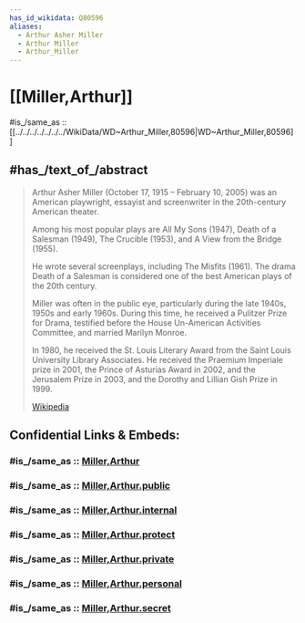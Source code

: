 ```yaml
---
has_id_wikidata: Q80596
aliases:
  - Arthur Asher Miller
  - Arthur Miller
  - Arthur_Miller
---
```


# [[Miller,Arthur]] 

#is_/same_as :: [[../../../../../../../WikiData/WD~Arthur_Miller,80596|WD~Arthur_Miller,80596]] 

## #has_/text_of_/abstract 

> Arthur Asher Miller (October 17, 1915 – February 10, 2005) 
> was an American playwright, essayist and screenwriter in the 20th-century American theater. 
> 
> Among his most popular plays are All My Sons (1947), Death of a Salesman (1949), The Crucible (1953), and A View from the Bridge (1955). 
> 
> He wrote several screenplays, including The Misfits (1961). 
> The drama Death of a Salesman is considered one of the best American plays of the 20th century.
>
> Miller was often in the public eye, particularly during the late 1940s, 1950s and early 1960s. 
> During this time, he received a Pulitzer Prize for Drama, 
> testified before the House Un-American Activities Committee, and married Marilyn Monroe. 
> 
> In 1980, he received the St. Louis Literary Award from the Saint Louis University Library Associates. 
> He received the Praemium Imperiale prize in 2001, the Prince of Asturias Award in 2002, 
> and the Jerusalem Prize in 2003, and the Dorothy and Lillian Gish Prize in 1999.
>
> [Wikipedia](https://en.wikipedia.org/wiki/Arthur%20Miller) 


## Confidential Links & Embeds: 

### #is_/same_as :: [Miller,Arthur](Miller,Arthur.md) 

### #is_/same_as :: [Miller,Arthur.public](/_public/Society/Communication/Media/Book/Writer/Modern_Writers/Miller,Arthur.public.md) 

### #is_/same_as :: [Miller,Arthur.internal](/_internal/Society/Communication/Media/Book/Writer/Modern_Writers/Miller,Arthur.internal.md) 

### #is_/same_as :: [Miller,Arthur.protect](/_protect/Society/Communication/Media/Book/Writer/Modern_Writers/Miller,Arthur.protect.md) 

### #is_/same_as :: [Miller,Arthur.private](/_private/Society/Communication/Media/Book/Writer/Modern_Writers/Miller,Arthur.private.md) 

### #is_/same_as :: [Miller,Arthur.personal](/_personal/Society/Communication/Media/Book/Writer/Modern_Writers/Miller,Arthur.personal.md) 

### #is_/same_as :: [Miller,Arthur.secret](/_secret/Society/Communication/Media/Book/Writer/Modern_Writers/Miller,Arthur.secret.md)

